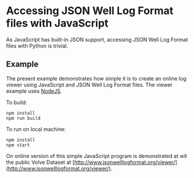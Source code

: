# Accessing JSON Well Log Format files with JavaScript

As JavaScript has built-in JSON support, accessing JSON Well Log Format
files with Python is trivial.


## Example

The present example demonstrates how simple it is to create an
online log viewer using JavaScript and JSON Well Log Format files.
The viewer example uses [NodeJS](https://nodejs.org/en/).

To build:
```
npm install
npm run build
```

To run on local machine:
```
npm install
npm start
```

On online version of this simple JavaScript program is
demonstrated at wit the public Volve Dataset at
[http://www.jsonwelllogformat.org/viewer/](http://www.jsonwelllogformat.org/viewer/).
